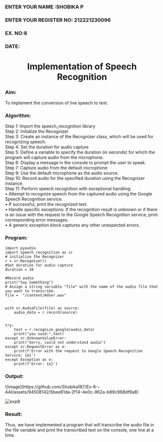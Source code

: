  <H3>ENTER YOUR NAME :SHOBIKA P</H3>
<H3>ENTER YOUR REGISTER NO: 212221230096</H3>
<H3>EX. NO:8</H3>
<H3>DATE:</H3>
<H1 ALIGN =CENTER>Implementation of Speech Recognition</H1>
<H3>Aim:</H3> 
 To implement the conversion of live speech to text.<BR>
<h3>Algorithm:</h3>
Step 1: Import the speech_recognition library<Br>
Step 2: Initialize the Recognizer<Br>
Step 3: Create an instance of the Recognizer class, which will be used for recognizing speech.<Br>
Step 4: Set the duration for audio capture<Br>
Step 5: Define a variable to specify the duration (in seconds) for which the program will capture audio from the microphone.<Br>
Step 6: Display a message in the console to prompt the user to speak.<Br>
Step 7: Capture audio from the default microphone<Br>
Step 9: Use the default microphone as the audio source.<Br>
Step 10: Record audio for the specified duration using the Recognizer instance.<Br>
Step 11: Perform speech recognition with exceptional handling:<Br>
•	Attempt to recognize speech from the captured audio using the Google Speech Recognition service.<Br>
•	If successful, print the recognized text.<Br>
•	Handle specific exceptions: If the recognition result is unknown or if there is an issue with the request to the Google Speech Recognition service, print corresponding error messages.<Br>
•	A generic exception block captures any other unexpected errors.<Br>
<H3>Program:</H3>

```
import pyaudio 
import speech_recognition as sr
# initialize the Recognizer
r = sr.Recognizer()
#Set duration for audio capture
duration = 10

#Record audio
print("Say Something")
# Assign a string variable "file" with the name of the audio file that you want to transcribe.
file =  "/content/Adver.wav"


with sr.AudioFile(file) as source:
    audio_data = r.record(source)


try:
    text = r.recognize_google(audio_data)
    print("you said:",text)
except sr.UnknownValueError:
    print("Sorry, could not understand audio")
except sr.RequestError as e:
    print(f'Error with the request to Google Speech Recognition Service: {e}')
except Exception as e:
    print(f'Error: {e}')
```

<H3> Output:</H3>
![image](https://github.com/Shobika187/Ex-8--AAI/assets/94508142/5bee81da-2f14-4e0c-962a-b89c968df9a8)


![exp8](https://github.com/Shobika187/Ex-8--AAI/assets/94508142/e5531ad1-1b90-42da-becf-c7742f7c1fab)

<H3> Result:</H3>
Thus, we have implemented a program that will transcribe the audio file in the file variable and print the transcribed text on the console, one line at a time.
